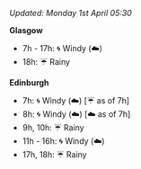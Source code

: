 *Updated: Monday 1st April 05:30*

**Glasgow**

* 7h - 17h: :cyclone: Windy (:cloud:)
* 18h: :umbrella: Rainy

**Edinburgh**

* 7h: :cyclone: Windy (:cloud:) [:umbrella: as of 7h]
* 8h: :cyclone: Windy (:cloud:) [:cloud: as of 7h]
* 9h, 10h: :umbrella: Rainy
* 11h - 16h: :cyclone: Windy (:cloud:)
* 17h, 18h: :umbrella: Rainy
